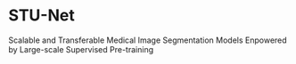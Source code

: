 # STU-Net
Scalable and Transferable Medical Image Segmentation Models Enpowered by Large-scale Supervised Pre-training
